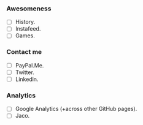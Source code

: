 ### Awesomeness

- [ ] History.
- [ ] Instafeed.
- [ ] Games.

### Contact me

- [ ] PayPal.Me.
- [ ] Twitter.
- [ ] Linkedin.

### Analytics

- [ ] Google Analytics (+across other GitHub pages).
- [ ] Jaco.
